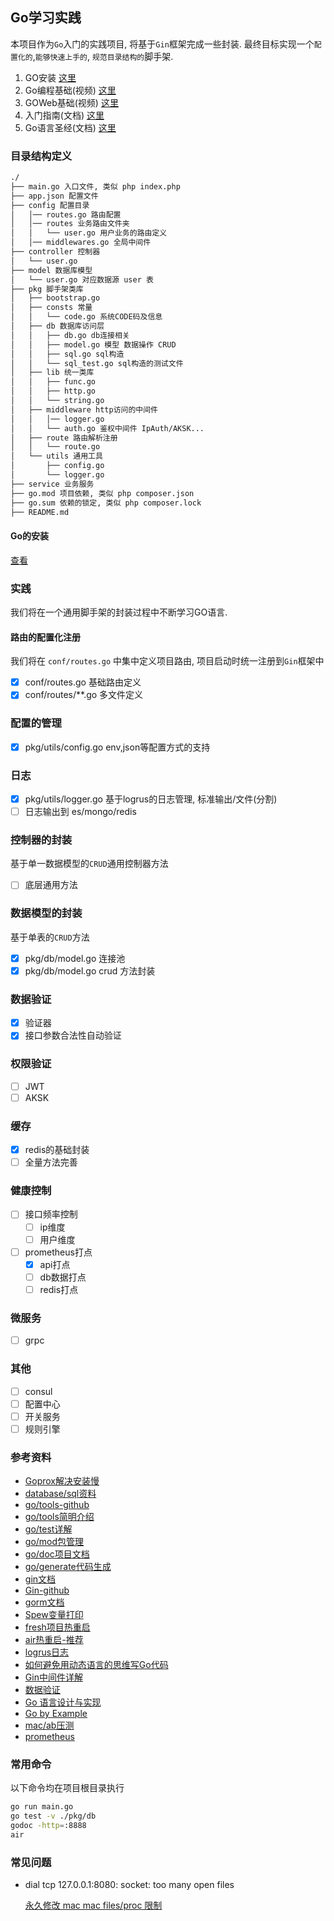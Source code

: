 ## Go学习实践

本项目作为`Go`入门的实践项目, 将基于`Gin`框架完成一些封装. 最终目标实现一个`配置化的`,`能够快速上手的`, `规范目录结构的`脚手架.

1. GO安装 [这里](https://www.jianshu.com/p/ad57228c6e6a)
2. Go编程基础(视频) [这里](https://study.163.com/course/courseMain.htm?courseId=306002)
3. GOWeb基础(视频) [这里](https://study.163.com/course/courseMain.htm?courseId=328001)
4. 入门指南(文档) [这里](https://github.com/unknwon/the-way-to-go_ZH_CN)
5. Go语言圣经(文档) [这里](https://github.com/golang-china/gopl-zh)

### 目录结构定义
```bash
./
├── main.go 入口文件, 类似 php index.php
├── app.json 配置文件
├── config 配置目录
│   │── routes.go 路由配置
│   │── routes 业务路由文件夹
│   │   └── user.go 用户业务的路由定义
│   │── middlewares.go 全局中间件
├── controller 控制器
│   └── user.go
├── model 数据库模型
│   └── user.go 对应数据源 user 表
├── pkg 脚手架类库
│   ├── bootstrap.go 
│   ├── consts 常量
│   │   └── code.go 系统CODE码及信息
│   ├── db 数据库访问层
│   │   ├── db.go db连接相关
│   │   ├── model.go 模型 数据操作 CRUD
│   │   ├── sql.go sql构造
│   │   └── sql_test.go sql构造的测试文件
│   ├── lib 统一类库
│   │   ├── func.go
│   │   ├── http.go
│   │   └── string.go
│   ├── middleware http访问的中间件
│   │   │── logger.go
│   │   └── auth.go 鉴权中间件 IpAuth/AKSK...
│   ├── route 路由解析注册
│   │   └── route.go
│   └── utils 通用工具
│       ├── config.go
│       └── logger.go
├── service 业务服务
├── go.mod 项目依赖, 类似 php composer.json
├── go.sum 依赖的锁定, 类似 php composer.lock
├── README.md
```

#### Go的安装 

[查看](https://www.jianshu.com/p/ad57228c6e6a)

### 实践

我们将在一个通用脚手架的封装过程中不断学习GO语言.

#### 路由的配置化注册

我们将在 `conf/routes.go` 中集中定义项目路由, 项目启动时统一注册到`Gin`框架中

- [x] conf/routes.go 基础路由定义
- [x] conf/routes/**.go 多文件定义

### 配置的管理

- [x] pkg/utils/config.go env,json等配置方式的支持

### 日志

- [x] pkg/utils/logger.go 基于logrus的日志管理, 标准输出/文件(分割)
- [ ] 日志输出到 es/mongo/redis 

### 控制器的封装

基于单一数据模型的`CRUD`通用控制器方法

- [ ] 底层通用方法

### 数据模型的封装

基于单表的`CRUD`方法

- [x] pkg/db/model.go 连接池 
- [x] pkg/db/model.go crud 方法封装 

### 数据验证

- [x] 验证器
- [x] 接口参数合法性自动验证

### 权限验证

- [ ] JWT
- [ ] AKSK

### 缓存

- [x] redis的基础封装
- [ ] 全量方法完善

### 健康控制

- [ ] 接口频率控制
    - [ ] ip维度
    - [ ] 用户维度
- [ ] prometheus打点
    - [x] api打点
    - [ ] db数据打点
    - [ ] redis打点

### 微服务

- [ ] grpc

### 其他

- [ ] consul
- [ ] 配置中心
- [ ] 开关服务
- [ ] 规则引擎

### 参考资料
- [Goprox解决安装慢](https://goproxy.cn/)
- [database/sql资料](https://segmentfault.com/a/1190000003036452)
- [go/tools-github](https://github.com/golang/tools)
- [go/tools简明介绍](https://studygolang.com/articles/11837)
- [go/test详解](http://c.biancheng.net/view/124.html)
- [go/mod包管理](https://juejin.im/post/6844903798658301960)
- [go/doc项目文档](https://wiki.jikexueyuan.com/project/go-command-tutorial/0.5.html)
- [go/generate代码生成](https://juejin.im/post/6844903923166216200)
- [gin文档](https://learnku.com/docs/gin-gonic/2019)
- [Gin-github](https://github.com/gin-gonic/gin)
- [gorm文档](http://gorm.io/zh_CN/docs/index.html)
- [Spew变量打印](https://github.com/davecgh/go-spew)
- [fresh项目热重启](https://github.com/gravityblast/fresh)
- [air热重启-推荐](https://github.com/cosmtrek/air)
- [logrus日志](https://juejin.im/post/6844904061393698823)
- [如何避免用动态语言的思维写Go代码](https://juejin.im/post/6861048173989724173)
- [Gin中间件详解](https://juejin.im/post/6844903833164857358)
- [数据验证](https://segmentfault.com/a/1190000022541905)
- [Go 语言设计与实现](https://draveness.me/golang/docs/part1-prerequisite/ch02-compile/golang-compile-intro/)
- [Go by Example](https://gobyexample.com/)
- [mac/ab压测](https://xushanxiang.com/2019/10/mac-web-ab.html)
- [prometheus](https://yunlzheng.gitbook.io/prometheus-book/)

### 常用命令

以下命令均在项目根目录执行

```bash
go run main.go
go test -v ./pkg/db
godoc -http=:8888
air
```

### 常见问题

-  dial tcp 127.0.0.1:8080: socket: too many open files

    [永久修改 mac mac files/proc 限制](https://javasgl.github.io/mac-max-limit/)


